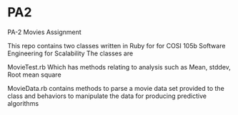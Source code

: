 # PA2
PA-2 Movies Assignment

This repo contains two classes written in Ruby for for COSI 105b Software Engineering for Scalability
The classes are

MovieTest.rb
Which has methods relating to analysis such as Mean, stddev, Root mean square

MovieData.rb
contains methods to parse a movie data set provided to the class and behaviors to manipulate the data for producing predictive algorithms